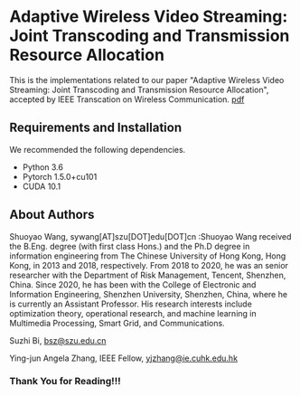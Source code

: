 # Adaptive Wireless Video Streaming: Joint Transcoding and Transmission Resource Allocation
This is the implementations related to our paper "Adaptive Wireless Video Streaming: Joint Transcoding and Transmission Resource Allocation", accepted by IEEE Transcation on Wireless Communication. [pdf](./FinalVersion_in_DoubleColumn.pdf)

## Requirements and Installation
We recommended the following dependencies.

* Python 3.6
* Pytorch 1.5.0+cu101
* CUDA 10.1



## About Authors
Shuoyao Wang, sywang[AT]szu[DOT]edu[DOT]cn :Shuoyao Wang received the B.Eng. degree (with first class Hons.) and the Ph.D degree in information engineering from The Chinese University of Hong Kong, Hong Kong, in 2013 and 2018, respectively. From 2018 to 2020, he was an senior researcher with the Department of Risk Management, Tencent, Shenzhen, China. Since 2020, he has been with the College of Electronic and Information Engineering, Shenzhen University, Shenzhen, China, where he is currently an Assistant Professor. His research interests include optimization theory, operational research, and machine learning in Multimedia Processing, Smart Grid, and Communications.

Suzhi Bi, bsz@szu.edu.cn

Ying-jun Angela Zhang, IEEE Fellow, yjzhang@ie.cuhk.edu.hk

### Thank You for Reading!!!
